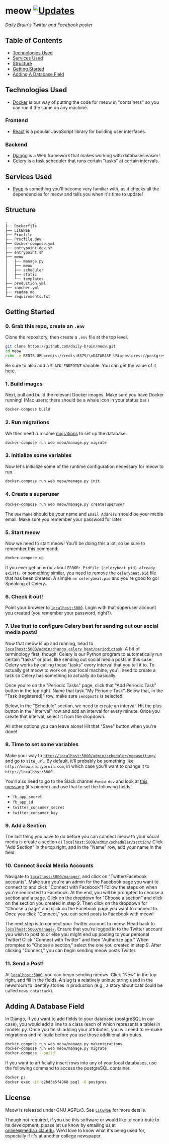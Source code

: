 # meow [![Updates](https://pyup.io/repos/github/daily-bruin/meow/shield.svg)](https://pyup.io/repos/github/daily-bruin/meow/)

_Daily Bruin's Twitter and Facebook poster_

## Table of Contents

* [Technologies Used](#)
* [Services Used](#)
* [Structure](#)
* [Getting Started](#)
* [Adding A Database Field](#)

## Technologies Used

* [Docker](https://www.docker.com/what-docker) is our way of putting the code
  for meow in "containers" so you can run it the same on any machine.

### Frontend

* [React](https://reactjs.org) is a popular JavaScript library for building user
  interfaces.

### Backend

* [Django](https://www.djangoproject.com/) is a Web framework that makes working
  with databases easier!
* [Celery](http://www.celeryproject.org/) is a task scheduler that runs certain
  "tasks" at certain intervals.

## Services Used

* [Pyup](https://pyup.io/) is something you'll become very familiar with, as it
  checks all the dependencies for meow and tells you when it's time to update!

## Structure

```
.
├── Dockerfile
├── LICENSE
├── Procfile
├── Procfile.dev
├── docker-compose.yml
├── entrypoint-dev.sh
├── entrypoint.sh
├── meow
│   ├── manage.py
│   ├── meow
│   ├── scheduler
│   ├── static
│   └── templates
├── production.yml
├── rancher.yml
├── readme.md
└── requirements.txt
```

## Getting Started

### 0. Grab this repo, create an `.env`

Clone the repository, then create a `.env` file at the top level.

```bash
git clone https://github.com/daily-bruin/meow.git
cd meow
echo -e REDIS_URL=redis://redis:6379/\nDATABASE_URL=postgres://postgres@db:5432/postgres\n > meow/.env
```

Be sure to also add a `SLACK_ENDPOINT` variable. You can get the value of it
[here](https://dailybruin.slack.com/archives/CA5HGUUV7/p1526607201000113).

### 1. Build images

Next, pull and build the relevant Docker images. Make sure you have Docker
running! (Mac users: there should be a whale icon in your status bar.)

```bash
docker-compose build
```

### 2. Run migrations

We then need run some
[migrations](https://docs.djangoproject.com/en/2.0/topics/migrations/) to set up
the database.

```bash
docker-compose run web meow/manage.py migrate
```

### 3. Initialize some variables

Now let's initialize some of the runtime configuration necessary for meow to
run.

```bash
docker-compose run web meow/manage.py init
```

### 4. Create a superuser

```bash
docker-compose run web meow/manage.py createsuperuser
```

The `Username` should be your name and `Email Address` should be your media
email. Make sure you remember your password for later!

### 5. Start meow

Now we need to start meow! You'll be doing this a lot, so be sure to remember
this command:

```bash
docker-compose up
```

If you ever get an error about `ERROR: Pidfile (celerybeat.pid) already exists.`
or something similar, you need to remove the `celerybeat.pid` file that has been
created. A simple `rm celerybeat.pid` and you're good to go! Speaking of
Celery...

### 6. Check it out!

Point your browser to [`localhost:5000`](http://localhost:5000). Login with that
superuser account you created (you remember your password, right?).

### 7. Use that to configure Celery beat for sending out our social media posts!

Now that meow is up and running, head to
[`localhost:5000/admin/django_celery_beat/periodictask`](http://localhost:5000/admin/django_celery_beat/periodictask).
A bit of terminology first, though! Celery is our Python program to
automatically run certain "tasks" or jobs, like sending out social media posts
in this case. Celery works by calling these "tasks" every interval that you tell
it to. To actually get meow to work on your local machine, you'll need to create
a task so Celery has something to actually do basically.

Once you're on the "Periodic Tasks" page, click that "Add Periodic Task" button
in the top right. Name that task "My Periodic Task". Below that, in the "Task
(registered)" row, make sure `sendposts` is selected.

Below, in the "Schedule" section, we need to create an interval. Hit the plus
button in the "Interval" row and add an interval for every minute. Once you
create that interval, select it from the dropdown.

All other options you can leave alone! Hit that "Save" button when you're done!

### 8. Time to set some variables

Make your way to
[`http://localhost:5000/admin/scheduler/meowsetting/`](http://localhost:5000/admin/scheduler/meowsetting/)
and go to `site_url`. By default, it'll probably be something like
`http://meow.dailybruin.com`, in which case you'll want to change it to
`http://localhost:5000`.

You'll also need to go to the Slack channel `#meow-dev` and look at
[this message](https://dailybruin.slack.com/archives/C7KPPH80K/p1527652524000087)
(it's pinned) and use that to set the following fields:

* `fb_app_secret`
* `fb_app_id`
* `twitter_consumer_secret`
* `twitter_consumer_key`

### 9. Add a Section

The last thing you have to do before you can connect meow to your social media
is create a section at
[`localhost:5000/admin/scheduler/section/`](http://localhost:5000/admin/scheduler/section/)
Click "Add Section" in the top right, and in the "Name" row, add your name in
the field.

### 10. Connect Social Media Accounts

Navigate to [`localhost:5000/manage/`](http://localhost:5000/manage/), and click
on "Twitter/Facebook accounts". Make sure you're an admin for the Facebook page
you want to connect to and click "Connect with Facebook"! Follow the steps on
when you're redirected to Facebook. At the end, you will be prompted to choose a
section and a page. Click on the dropdown for "Choose a section" and click on
the section you created in step 9. Then click on the dropdown for "Choose a
page" and click on the Facebook page you want to connect to. Once you click
"Connect," you can send posts to Facebook with meow!

The next step is to connect your Twitter account to meow. Head back to
[`localhost:5000/manage/`](http://localhost:5000/manage/). Ensure that you're
logged in to the Twitter account you wish to post to or else you might end up
posting to your personal Twitter! Click "Connect with Twitter" and then
"Authorize app." When prompted to "Choose a section," select the one you created
in step 9. After clicking "Connect," you can begin sending meow posts Twitter.

### 11. Send a Post!

At [`localhost:5000`](http://localhost:5000/), you can begin sending meows.
Click "New" in the top right, and fill in the fields. A slug is a relatively
unique string used in the newsroom to identify stories in production (e.g., a
story about cats could be called `news.catattack`).

## Adding A Database Field

In Django, if you want to add fields to your database (postgreSQL in our case),
you would add a line to a class (each of which represents a table) in models.py.
Once you finish adding your attributes, you will need to re-make migrations and
re-build before you use those additional attributes.

```bash
docker-compose run web meow/manage.py makemigrations
docker-compose run web meow/manage.py migrate
docker-compose --build
```

If you want to artificially insert rows into any of your local databases, use
the following command to access the postgreSQL container.

```bash
docker ps
docker exec -it c2bd3a5f4968 psql -U postgres
```

## License

Meow is released under GNU AGPLv3. See [`LICENSE`](/LICENSE) for more details.

Though not required, if you use this software or would like to contribute to its
development, please let us know by emailing us at
[online@media.ucla.edu](mailto:online@media.ucla.edu). We'd love to know what
it's being used for, especially if it's at another college newspaper.
